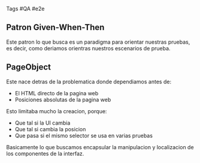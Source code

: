 Tags #QA #e2e 

## Patron Given-When-Then
Este patron lo que busca es un paradigma para orientar nuestras pruebas, es decir, como deriamos orientras nuestros escenarios de prueba.

## PageObject
Este nace detras de la problematica donde dependiamos antes de:
- El HTML directo de la pagina web
- Posiciones absolutas de la pagina web

Esto limitaba mucho la creacion, porque: 
- Que tal si la UI cambia
- Que tal si cambia la posicion
- Que pasa si el mismo selector se usa en varias pruebas

Basicamente lo que buscamos encapsular la manipulacion y localizacion de los componentes de la interfaz.

